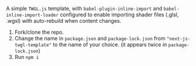 A simple `TWGL.js` template, with `babel-plugin-inline-import` and `babel-inline-import-loader` configured to enable importing shader files (.glsl, .wgsl) with auto-rebuild when content changes.

1. Fork/clone the repo.
2. Change the name in `package.json` and `package-lock.json` from `"next-js-twgl-template"` to the name of your choice. (it appears twice in `package-lock.json`)
3. Run ```npm i```
